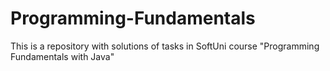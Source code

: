 # Programming-Fundamentals
This is a repository with solutions of tasks in SoftUni course "Programming Fundamentals with Java"
